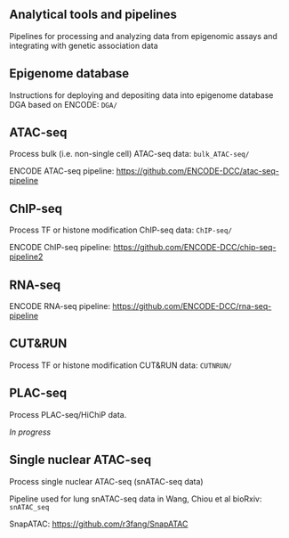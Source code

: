 ## Analytical tools and pipelines

Pipelines for processing and analyzing data from epigenomic assays and integrating with genetic association data

## Epigenome database
Instructions for deploying and depositing data into epigenome database DGA based on ENCODE: `DGA/`

  
## ATAC-seq
Process bulk (i.e. non-single cell) ATAC-seq data: `bulk_ATAC-seq/`

ENCODE ATAC-seq pipeline:  https://github.com/ENCODE-DCC/atac-seq-pipeline

## ChIP-seq
Process TF or histone modification ChIP-seq data: `ChIP-seq/`

ENCODE ChIP-seq pipeline:  https://github.com/ENCODE-DCC/chip-seq-pipeline2

## RNA-seq

ENCODE RNA-seq pipeline: https://github.com/ENCODE-DCC/rna-seq-pipeline

## CUT&RUN
Process TF or histone modification CUT&RUN data: `CUTNRUN/`

## PLAC-seq
Process PLAC-seq/HiChiP data.

*In progress*

## Single nuclear ATAC-seq
Process single nuclear ATAC-seq (snATAC-seq data)

Pipeline used for lung snATAC-seq data in Wang, Chiou et al bioRxiv:  `snATAC_seq`

SnapATAC: https://github.com/r3fang/SnapATAC


